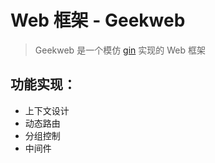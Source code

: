 # Web 框架 - Geekweb

> Geekweb 是一个模仿 [gin](https://github.com/gin-gonic/gin) 实现的 Web 框架

## 功能实现：

- 上下文设计
- 动态路由
- 分组控制
- 中间件